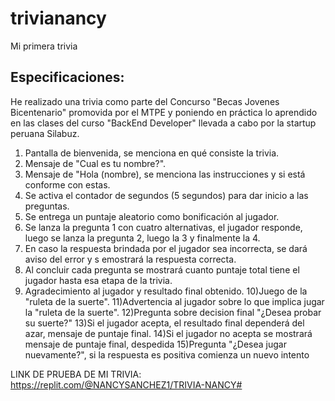 # trivianancy
Mi primera trivia

## Especificaciones:
He realizado una trivia como parte del Concurso "Becas Jovenes Bicentenario" promovida por el MTPE y poniendo en práctica lo aprendido en las clases del curso "BackEnd Developer" llevada a cabo por la startup peruana Silabuz.

1) Pantalla de bienvenida, se menciona en qué consiste la trivia.
2) Mensaje de "Cual es tu nombre?".
3) Mensaje de "Hola (nombre), se menciona las instrucciones y si está conforme con estas.
4) Se activa el contador de segundos (5 segundos) para dar inicio a las preguntas.
5) Se entrega un puntaje aleatorio como bonificación al jugador.
6) Se lanza la pregunta 1 con cuatro alternativas, el jugador responde, luego se lanza la pregunta 2, luego la 3 y finalmente la 4.
7) En caso la respuesta brindada por el jugador sea incorrecta, se dará aviso del error y s emostrará la respuesta correcta.
8) Al concluir cada pregunta se mostrará cuanto puntaje total tiene el jugador hasta esa etapa de la trivia.
9) Agradecimiento al jugador y resultado final obtenido.
10)Juego de la "ruleta de la suerte".
11)Advertencia al jugador sobre lo que implica jugar la "ruleta de la suerte".
12)Pregunta sobre decision final "¿Desea probar su suerte?"
13)Si el jugador acepta, el resultado final dependerá del azar, mensaje de puntaje final.
14)Si el jugador no acepta se mostrará mensaje de puntaje final, despedida
15)Pregunta "¿Desea jugar nuevamente?", si la respuesta es positiva comienza un nuevo intento

LINK DE PRUEBA DE MI TRIVIA: https://replit.com/@NANCYSANCHEZ1/TRIVIA-NANCY#
